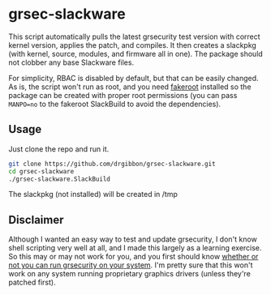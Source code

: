 grsec-slackware
===============
This script automatically pulls the latest grsecurity test version
with correct kernel version, applies the patch, and compiles. It then
creates a slackpkg (with kernel, source, modules, and firmware all in
one). The package should not clobber any base Slackware files.

For simplicity, RBAC is disabled by default, but that can be easily
changed. As is, the script won't run as root, and you need
[fakeroot](https://slackbuilds.org/repository/14.2/system/fakeroot/)
installed so the package can be created with proper root permissions
(you can pass `MANPO=no` to the fakeroot SlackBuild to avoid the
dependencies).

Usage
-----
Just clone the repo and run it.
```sh
git clone https://github.com/drgibbon/grsec-slackware.git
cd grsec-slackware
./grsec-slackware.SlackBuild
```

The slackpkg (not installed) will be created in /tmp

Disclaimer
----------
Although I wanted an easy way to test and update grsecurity, I don't
know shell scripting very well at all, and I made this largely as a
learning exercise. So this may or may not work for you, and you first
should know [whether or not you can run grsecurity on your
system](https://en.wikibooks.org/wiki/Grsecurity). I'm pretty sure
that this won't work on any system running proprietary graphics
drivers (unless they're patched first).